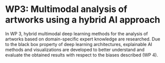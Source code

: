 # WP3: Multimodal analysis of artworks using a hybrid AI approach

In WP 3, hybrid multimodal deep learning methods for the analysis of artworks based on domain-specific expert knowledge are researched. 
Due to the black box property of deep learning architectures, explainable AI methods and visualizations are developed to better understand and evaluate the obtained results with respect to the biases described (WP 4).